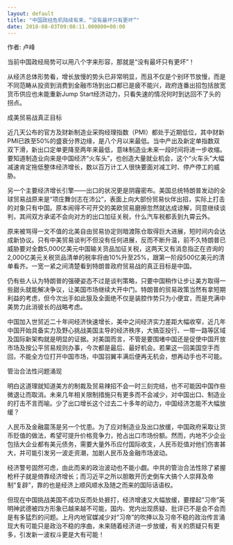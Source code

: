 ```yaml
---
layout: default
title: "中国政经危机陆续有来，“没有最坏只有更坏”"
date: 2018-08-03T09:08:11.000000+08:00
---
```


作者: 卢峰

当前中国政经局势可以用八个字来形容，那就是“没有最坏只有更坏”！

从经济总体形势看，增长放慢的势头已非常明显，而且不仅是个别环节放慢，而是不同范畴从投资到消费到金融市场到出口都已是疲不能兴，政府连番出招包括放宽货币供应也未能重新Jump Start经济动力，只看失速的情况何时到达回不了头的拐点。

成美贸易战真正目标

近几天公布的官方及财新制造业采购经理指数（PMI）都处于近期低位，其中财新PMI已跌至50%的盛衰分界边缘，是八个月以来最低。当中产出及新定单指数双双下滑，新出口定单更降至两年来最低，意味制造业未来一段时间将进一步收缩。要知道制造业向来是中国经济“火车头”，也创造大量就业机会，这个“火车头”大幅减速肯定拖低整体经济增长，数以百万计工人很快要面对减工时、停产停工的威胁。

另一个主要经济增长引擎——出口的状况更是阴霾密布。美国总统特朗普发动的全球贸易战原来是“项庄舞剑志在沛公”，表面上向大部份贸易伙伴出招，实际上打击的对象只有中国。原本闹得不可开交的美欧贸易磨擦忽然就达成谅解，同意继续谈判，其间双方承诺不会向对方的出口加征关税，什么汽车税都丢到九霄云外。

原来被骂得一文不值的北美自由贸易协定则暗渡陈仓取得巨大进展，短时间内会达成新协议。只有中美贸易谈判不但没有任何进展，反而不断升温，前不久特朗普已威胁要对全数5,000亿美元中国输关货品加征关税，这两天又有消息指正在咨询的2,000亿美元关税货品清单的税率将由10%升至25%，跟第一阶段500亿美元的清单看齐。一宽一紧之间清楚看到特朗普政府贸易战的真正目标是中国。

仍有些人认为特朗普的强硬姿态不过是谈判策略，只要中国稍作让步让美方取得一些甜头就能解决争议，让美国市场继续大开中门。特朗普的贸易政策当然有拿短期利益的考虑，但今次出手如此狠及全面绝不仅是装腔作势只为小便宜，而是充满中美势力此消彼长的战略考虑。

中国加入世贸近二十年间经济快速增长，美中之间经济实力差距大幅收窄，近几年中国开始具备实力及野心挑战美国主导的经济秩序，大搞亚投行、一带一路等区域及国际新架构就是明显的证据。对美国而言，不管是要围堵中国还是促使中国开放市场及按公平贸易规则办事，今次都是最后、最好机会。若果这一回美国空手而回，不能全方位打开中国市场，中国羽翼丰满后便再无机会，想再动手也不可能。

管治合法性问题涌现

明白这道理就知道美方的制裁及贸易辣招不会一时三刻完结，也不可能因中国作些微退让而取消。未来几年相关限制措施只有更多而不会减少，对中国出口、制造业的打击不言而喻。少了出口增长这个过去二十多年的动力，中国经济怎能不大幅放缓？

人民币及金融震荡是另一个忧患。为了应对制造业及出口放缓，中国政府采取让货币贬值的做法，希望可提升价格竞争力，抢占出口市场份额。然而，内地不少企业包括大企业都有美元债务，需要大量外币应付国际收支，人民币贬值对他们伤害甚大，并可能引发另一波走资潮，加剧人民币及金融市场波动。

经济警号固然可虑，由此而来的政治波动也不能小觑。中共的管治合法性除了紧握枪杆子就是倚靠经济增长；而习近平之所以胆敢开历史倒车大搞个人崇拜及帝制“复辟”，靠的也是经济上顺风顺水及随之而来的国际话语权。

但现在中国挑战美国不成功反而处处捱打，经济增速又大幅放缓，要撑起“习帝”英明神武德被四方形象已越来越不可能，国内、党内出现质疑、批评已不是会不会而是有多猛烈的问题。上月内地官媒减少对“习帝”的吹捧以及习帝不稳的政治传言涌现大有可能只是政治不稳的序曲，未来随着经济进一步放缓，有关的质疑只有更多，引发新一波权斗更是大有可能！


